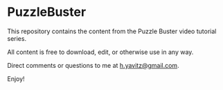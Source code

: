 # PuzzleBuster

This repository contains the content from the Puzzle Buster video tutorial series.

All content is free to download, edit, or otherwise use in any way.

Direct comments or questions to me at h.yavitz@gmail.com.

Enjoy!
